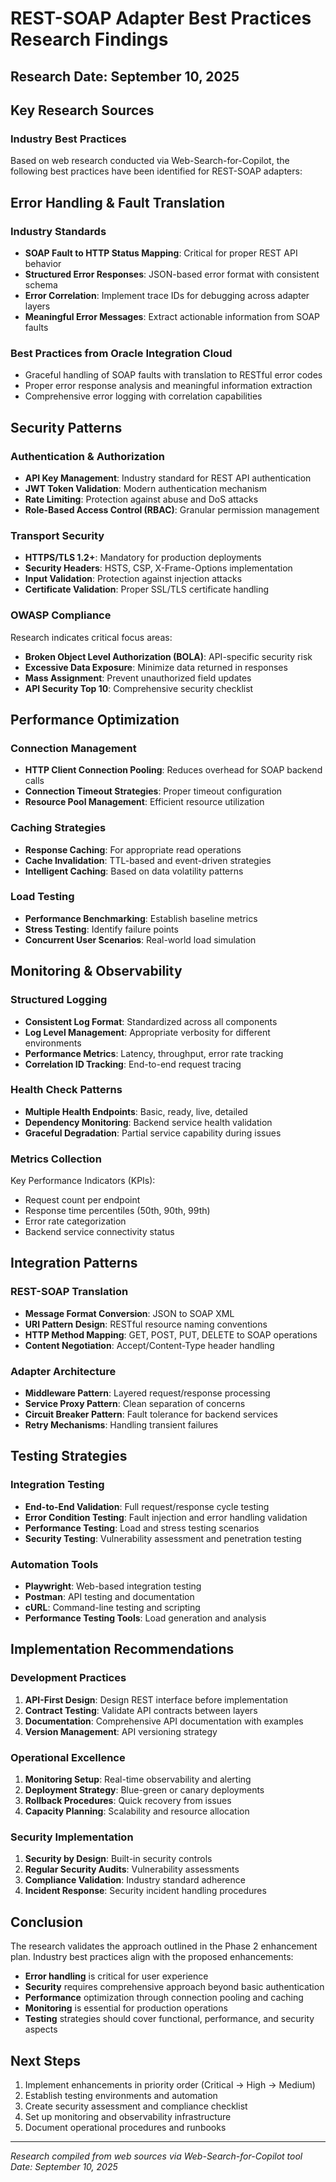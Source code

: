 # REST-SOAP Adapter Best Practices Research Findings

## Research Date: September 10, 2025

## Key Research Sources

### Industry Best Practices

Based on web research conducted via Web-Search-for-Copilot, the following best practices have been identified for REST-SOAP adapters:

## Error Handling & Fault Translation

### Industry Standards

- **SOAP Fault to HTTP Status Mapping**: Critical for proper REST API behavior
- **Structured Error Responses**: JSON-based error format with consistent schema
- **Error Correlation**: Implement trace IDs for debugging across adapter layers
- **Meaningful Error Messages**: Extract actionable information from SOAP faults

### Best Practices from Oracle Integration Cloud

- Graceful handling of SOAP faults with translation to RESTful error codes
- Proper error response analysis and meaningful information extraction
- Comprehensive error logging with correlation capabilities

## Security Patterns

### Authentication & Authorization

- **API Key Management**: Industry standard for REST API authentication
- **JWT Token Validation**: Modern authentication mechanism
- **Rate Limiting**: Protection against abuse and DoS attacks
- **Role-Based Access Control (RBAC)**: Granular permission management

### Transport Security

- **HTTPS/TLS 1.2+**: Mandatory for production deployments
- **Security Headers**: HSTS, CSP, X-Frame-Options implementation
- **Input Validation**: Protection against injection attacks
- **Certificate Validation**: Proper SSL/TLS certificate handling

### OWASP Compliance

Research indicates critical focus areas:

- **Broken Object Level Authorization (BOLA)**: API-specific security risk
- **Excessive Data Exposure**: Minimize data returned in responses
- **Mass Assignment**: Prevent unauthorized field updates
- **API Security Top 10**: Comprehensive security checklist

## Performance Optimization

### Connection Management

- **HTTP Client Connection Pooling**: Reduces overhead for SOAP backend calls
- **Connection Timeout Strategies**: Proper timeout configuration
- **Resource Pool Management**: Efficient resource utilization

### Caching Strategies

- **Response Caching**: For appropriate read operations
- **Cache Invalidation**: TTL-based and event-driven strategies
- **Intelligent Caching**: Based on data volatility patterns

### Load Testing

- **Performance Benchmarking**: Establish baseline metrics
- **Stress Testing**: Identify failure points
- **Concurrent User Scenarios**: Real-world load simulation

## Monitoring & Observability

### Structured Logging

- **Consistent Log Format**: Standardized across all components
- **Log Level Management**: Appropriate verbosity for different environments
- **Performance Metrics**: Latency, throughput, error rate tracking
- **Correlation ID Tracking**: End-to-end request tracing

### Health Check Patterns

- **Multiple Health Endpoints**: Basic, ready, live, detailed
- **Dependency Monitoring**: Backend service health validation
- **Graceful Degradation**: Partial service capability during issues

### Metrics Collection

Key Performance Indicators (KPIs):

- Request count per endpoint
- Response time percentiles (50th, 90th, 99th)
- Error rate categorization
- Backend service connectivity status

## Integration Patterns

### REST-SOAP Translation

- **Message Format Conversion**: JSON to SOAP XML
- **URI Pattern Design**: RESTful resource naming conventions
- **HTTP Method Mapping**: GET, POST, PUT, DELETE to SOAP operations
- **Content Negotiation**: Accept/Content-Type header handling

### Adapter Architecture

- **Middleware Pattern**: Layered request/response processing
- **Service Proxy Pattern**: Clean separation of concerns
- **Circuit Breaker Pattern**: Fault tolerance for backend services
- **Retry Mechanisms**: Handling transient failures

## Testing Strategies

### Integration Testing

- **End-to-End Validation**: Full request/response cycle testing
- **Error Condition Testing**: Fault injection and error handling validation
- **Performance Testing**: Load and stress testing scenarios
- **Security Testing**: Vulnerability assessment and penetration testing

### Automation Tools

- **Playwright**: Web-based integration testing
- **Postman**: API testing and documentation
- **cURL**: Command-line testing and scripting
- **Performance Testing Tools**: Load generation and analysis

## Implementation Recommendations

### Development Practices

1. **API-First Design**: Design REST interface before implementation
2. **Contract Testing**: Validate API contracts between layers
3. **Documentation**: Comprehensive API documentation with examples
4. **Version Management**: API versioning strategy

### Operational Excellence

1. **Monitoring Setup**: Real-time observability and alerting
2. **Deployment Strategy**: Blue-green or canary deployments
3. **Rollback Procedures**: Quick recovery from issues
4. **Capacity Planning**: Scalability and resource allocation

### Security Implementation

1. **Security by Design**: Built-in security controls
2. **Regular Security Audits**: Vulnerability assessments
3. **Compliance Validation**: Industry standard adherence
4. **Incident Response**: Security incident handling procedures

## Conclusion

The research validates the approach outlined in the Phase 2 enhancement plan. Industry best practices align with the proposed enhancements:

- **Error handling** is critical for user experience
- **Security** requires comprehensive approach beyond basic authentication
- **Performance** optimization through connection pooling and caching
- **Monitoring** is essential for production operations
- **Testing** strategies should cover functional, performance, and security aspects

## Next Steps

1. Implement enhancements in priority order (Critical → High → Medium)
2. Establish testing environments and automation
3. Create security assessment and compliance checklist
4. Set up monitoring and observability infrastructure
5. Document operational procedures and runbooks

---

_Research compiled from web sources via Web-Search-for-Copilot tool_  
_Date: September 10, 2025_

